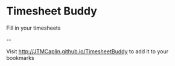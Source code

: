 Timesheet Buddy
=====

Fill in your timesheets

--

Visit http://JTMCaplin.github.io/TimesheetBuddy to add it to your bookmarks
